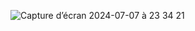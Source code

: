 ![Capture d’écran 2024-07-07 à 23 34 21](https://github.com/AINBBAN/Jeu-Pierre-Papier-Ciseaux/assets/125839874/617f3fd1-f0a0-4672-a2fd-31e8922c3b83)
